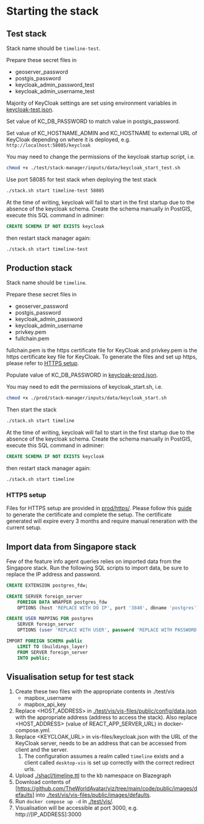 # Starting the stack

## Test stack

Stack name should be `timeline-test`.

Prepare these secret files in [](./stack-manager/test/inputs/secrets)

- geoserver_password
- postgis_password
- keycloak_admin_password_test
- keycloak_admin_username_test

Majority of KeyCloak settings are set using environment variables in [keycloak-test.json].

Set value of KC_DB_PASSWORD to match value in postgis_password.

Set value of KC_HOSTNAME_ADMIN and KC_HOSTNAME to external URL of KeyCloak depending on where it is deployed, e.g. `http://localhost:58085/keycloak`

You may need to change the permissions of the keycloak startup script, i.e.

```bash
chmod +x ./test/stack-manager/inputs/data/keycloak_start_test.sh
```

Use port 58085 for test stack when deploying the test stack

```bash
./stack.sh start timeline-test 58085
```

At the time of writing, keycloak will fail to start in the first startup due to the absence of the keycloak schema. Create the schema manually in PostGIS, execute this SQL command in adminer:

```sql
CREATE SCHEMA IF NOT EXISTS keycloak
```

then restart stack manager again:

```bash
./stack.sh start timeline-test
```

## Production stack

Stack name should be `timeline`.

Prepare these secret files in [](./stack-manager/prod/inputs/secrets)

- geoserver_password
- postgis_password
- keycloak_admin_password
- keycloak_admin_username
- privkey.pem
- fullchain.pem

fullchain.pem is the https certificate file for KeyCloak and privkey.pem is the https certificate key file for KeyCloak. To generate the files and set up https, please refer to [HTTPS setup](#https-setup).

Populate value of KC_DB_PASSWORD in [keycloak-prod.json].

You may need to edit the permissions of keycloak_start.sh, i.e.

```bash
chmod +x ./prod/stack-manager/inputs/data/keycloak_start.sh
```

Then start the stack

```bash
./stack.sh start timeline
```

At the time of writing, keycloak will fail to start in the first startup due to the absence of the keycloak schema. Create the schema manually in PostGIS, execute this SQL command in adminer:

```sql
CREATE SCHEMA IF NOT EXISTS keycloak
```

then restart stack manager again:

```bash
./stack.sh start timeline
```

### HTTPS setup

Files for HTTPS setup are provided in [prod/https/](prod/https/). Please follow this [guide](https://mindsers.blog/en/post/https-using-nginx-certbot-docker/) to generate the certificate and complete the setup. The certificate generated will expire every 3 months and require manual reneration with the current setup.

## Import data from Singapore stack

Few of the feature info agent queries relies on imported data from the Singapore stack. Run the following SQL scripts to import data, be sure to replace the IP address and password.

```sql
CREATE EXTENSION postgres_fdw;

CREATE SERVER foreign_server
    FOREIGN DATA WRAPPER postgres_fdw
    OPTIONS (host 'REPLACE WITH DO IP', port '3840', dbname 'postgres');

CREATE USER MAPPING FOR postgres
    SERVER foreign_server
    OPTIONS (user 'REPLACE WITH USER', password 'REPLACE WITH PASSWORD');

IMPORT FOREIGN SCHEMA public
    LIMIT TO (buildings_layer)
    FROM SERVER foreign_server
    INTO public;
```

## Visualisation setup for test stack

1. Create these two files with the appropriate contents in ./test/vis
   - mapbox_username
   - mapbox_api_key
2. Replace <HOST_ADDRESS> in [./test/vis/vis-files/public/config/data.json](./test/vis/vis-files/public/config/data.json) with the appropriate address (address to access the stack). Also replace <HOST_ADDRESS> (value of REACT_APP_SERVER_URL) in docker-compose.yml.
3. Replace <KEYCLOAK_URL> in vis-files/keycloak.json with the URL of the KeyCloak server, needs to be an address that can be accessed from client and the server.
   1. The configuration assumes a realm called `timeline` exists and a client called `desktop-vis` is set up correctly with the correct redirect urls.
4. Upload [./shacl/timeline.ttl](./shacl/timeline.ttl) to the kb namespace on Blazegraph
5. Download contents of [https://github.com/TheWorldAvatar/viz/tree/main/code/public/images/defaults] into [./test/vis/vis-files/public/images/defaults](./test/vis/vis-files/public/images/defaults).
6. Run `docker compose up -d` in [./test/vis/](./test/vis/).
7. Visualisation will be accessible at port 3000, e.g. http://[IP_ADDRESS]:3000

[keycloak-test.json]: ./stack-manager/test/inputs/config/services/keycloak-test.json
[keycloak-prod.json]: ./stack-manager/test/inputs/config/services/keycloak-prod.json